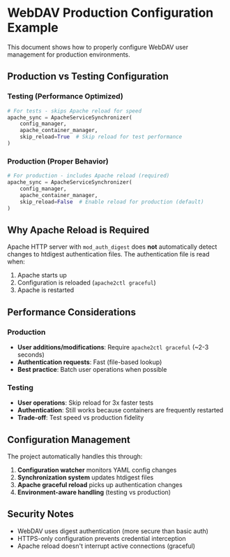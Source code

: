 # WebDAV Production Configuration Example

This document shows how to properly configure WebDAV user management for production environments.

## Production vs Testing Configuration

### Testing (Performance Optimized)
```python
# For tests - skips Apache reload for speed
apache_sync = ApacheServiceSynchronizer(
    config_manager,
    apache_container_manager,
    skip_reload=True  # Skip reload for test performance
)
```

### Production (Proper Behavior)
```python
# For production - includes Apache reload (required)
apache_sync = ApacheServiceSynchronizer(
    config_manager,
    apache_container_manager,
    skip_reload=False  # Enable reload for production (default)
)
```

## Why Apache Reload is Required

Apache HTTP server with `mod_auth_digest` does **not** automatically detect changes to htdigest authentication files. The authentication file is read when:

1. Apache starts up
2. Configuration is reloaded (`apache2ctl graceful`)
3. Apache is restarted

## Performance Considerations

### Production
- **User additions/modifications**: Require `apache2ctl graceful` (~2-3 seconds)
- **Authentication requests**: Fast (file-based lookup)
- **Best practice**: Batch user operations when possible

### Testing
- **User operations**: Skip reload for 3x faster tests
- **Authentication**: Still works because containers are frequently restarted
- **Trade-off**: Test speed vs production fidelity

## Configuration Management

The project automatically handles this through:

1. **Configuration watcher** monitors YAML config changes
2. **Synchronization system** updates htdigest files
3. **Apache graceful reload** picks up authentication changes
4. **Environment-aware handling** (testing vs production)

## Security Notes

- WebDAV uses digest authentication (more secure than basic auth)
- HTTPS-only configuration prevents credential interception
- Apache reload doesn't interrupt active connections (graceful)
